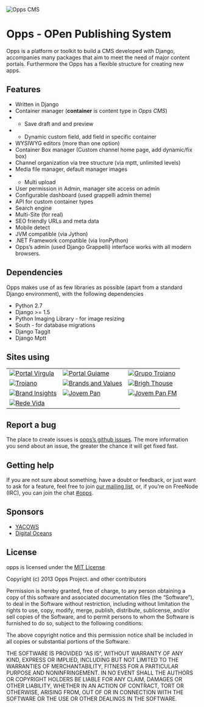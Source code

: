 ![Opps CMS](https://raw.githubusercontent.com/opps/opps/master/docs/_static/opps_logo.png)
# Opps - OPen Publishing System

Opps is a platform or toolkit to build a CMS developed with Django, accompanies many packages that aim to meet the need of major 
content portals. Furthermore the Opps has a flexible structure for creating new apps.


Features
---------

* Written in Django
* Container manager (**container** is content type in *Opps CMS*)
* * Save draft and and preview
* * Dynamic custom field, add field in specific container
* WYSIWYG editors (more than one option)
* Container Box manager (Custom channel home page, add dynamic/fix box)
* Channel organization via tree structure (via mptt, unlimited levels)
* Media file manager, default manager images
* * Multi upload
* User permission in Admin, manager site access on admin
* Configurable dashboard (used grappelli admin theme)
* API for custom container types
* Search engine
* Multi-Site (for real)
* SEO friendly URLs and meta data
* Mobile detect
* JVM compatible (via Jython)
* .NET Framework compatible (via IronPython)
* Opps’s admin (used Django Grappelli) interface works with all modern browsers.

Dependencies
-------------

Opps makes use of as few libraries as possible (apart from a standard Django environment), with the following dependencies

* Python 2.7
* Django >= 1.5
* Python Imaging Library - for image resizing
* South - for database migrations
* Django Taggit
* Django Mptt

Sites using
-----------

|  |  |  |
| ------------ | ------------- | ------------ |
| [![Portal Virgula](https://raw.githubusercontent.com/opps/opps/master/docs/_static/thumbs/virgula.png)](http://virgula.uol.com.br) | [![Portal Guiame](https://raw.githubusercontent.com/opps/opps/master/docs/_static/thumbs/guiame.png)](http://guiame.com.br) | [![Grupo Troiano](https://raw.githubusercontent.com/opps/opps/master/docs/_static/thumbs/grupotroiano.png)](http://grupotroiano.com.br) |
| [![Troiano](https://raw.githubusercontent.com/opps/opps/master/docs/_static/thumbs/troiano.png)](http://troiano.com.br) | [![Brands and Values](https://raw.githubusercontent.com/opps/opps/master/docs/_static/thumbs/brandsandvalues.png)](http://brandsandvalues.com.br) | [![Brigh Thouse](https://raw.githubusercontent.com/opps/opps/master/docs/_static/thumbs/bhbr.png)](http://brighthouse.com.br) |
| [![Brand Insights](https://raw.githubusercontent.com/opps/opps/master/docs/_static/thumbs/brandins.png)](http://brandinsights.com.br) | [![Jovem Pan](https://raw.githubusercontent.com/opps/opps/master/docs/_static/thumbs/jpam.png)](http://jovempan.com.br) | [![Jovem Pan FM](https://raw.githubusercontent.com/opps/opps/master/docs/_static/thumbs/jpfm.png)](http://jovempanfm.com.br) |
| [![Rede Vida](https://raw.githubusercontent.com/opps/opps/master/docs/_static/thumbs/redevida.png)](http://redevida.com.br) | | |

Report a bug
--------

The place to create issues is [opps’s github issues](https://github.com/opps/opps/issues). 
The more information you send about an issue, the greater the chance it will get fixed fast.

Getting help
--------
If you are not sure about something, have a doubt or feedback, or just want to ask for a feature, feel free to join 
[our mailing list](http://groups.google.com/group/opps-developers), or, 
if you’re on FreeNode (IRC), you can join the chat [#opps](http://webchat.freenode.net/?channels=opps).

Sponsors
--------
* [YACOWS](http://www.yacows.com.br)
* [Digital Oceans](http://digitalocean.com/)


License
--------

opps is licensed under the [MIT License](http://opensource.org/licenses/MIT)

Copyright (c) 2013 Opps Project. and other contributors

Permission is hereby granted, free of charge, to any person obtaining a copy of this software and associated documentation files (the “Software”), to deal in the Software without restriction, including without limitation the rights to use, copy, modify, merge, publish, distribute, sublicense, and/or sell copies of the Software, and to permit persons to whom the Software is furnished to do so, subject to the following conditions:

The above copyright notice and this permission notice shall be included in all copies or substantial portions of the Software.

THE SOFTWARE IS PROVIDED “AS IS”, WITHOUT WARRANTY OF ANY KIND, EXPRESS OR IMPLIED, INCLUDING BUT NOT LIMITED TO THE WARRANTIES OF MERCHANTABILITY, FITNESS FOR A PARTICULAR PURPOSE AND NONINFRINGEMENT. IN NO EVENT SHALL THE AUTHORS OR COPYRIGHT HOLDERS BE LIABLE FOR ANY CLAIM, DAMAGES OR OTHER LIABILITY, WHETHER IN AN ACTION OF CONTRACT, TORT OR OTHERWISE, ARISING FROM, OUT OF OR IN CONNECTION WITH THE SOFTWARE OR THE USE OR OTHER DEALINGS IN THE SOFTWARE.

